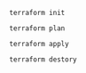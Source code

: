 ```
terraform init
```

```
terraform plan
```

```
terraform apply
```

```
terraform destory
```



